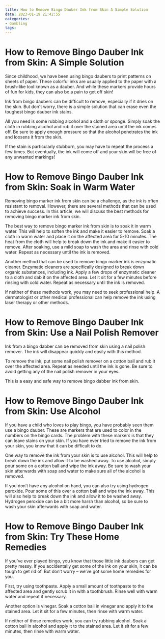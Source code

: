 ```yaml
---
title: How to Remove Bingo Dauber Ink from Skin A Simple Solution
date: 2023-01-19 21:42:55
categories:
- Gambling
tags:
---
```



#  How to Remove Bingo Dauber Ink from Skin: A Simple Solution

Since childhood, we have been using bingo daubers to print patterns on sheets of paper. These colorful inks are usually applied to the paper with a brush-like tool known as a dauber. And while these markers provide hours of fun for kids, they can also be a pain to get off skin!

Ink from bingo daubers can be difficult to remove, especially if it dries on the skin. But don't worry, there is a simple solution that can erase even the toughest bingo dauber ink stains.

All you need is some rubbing alcohol and a cloth or sponge. Simply soak the cloth in rubbing alcohol and rub it over the stained area until the ink comes off. Be sure to apply enough pressure so that the alcohol penetrates the ink and loosens it from the skin.

If the stain is particularly stubborn, you may have to repeat the process a few times. But eventually, the ink will come off and your skin will be free of any unwanted markings!

#  How to Remove Bingo Dauber Ink from Skin: Soak in Warm Water

Removing bingo marker ink from skin can be a challenge, as the ink is often resistant to removal. However, there are several methods that can be used to achieve success. In this article, we will discuss the best methods for removing bingo marker ink from skin.

The best way to remove bingo marker ink from skin is to soak it in warm water. This will help to soften the ink and make it easier to remove. Soak a cloth in warm water and place it on the affected area for 5-10 minutes. The heat from the cloth will help to break down the ink and make it easier to remove. After soaking, use a mild soap to wash the area and rinse with cold water. Repeat as necessary until the ink is removed.

Another method that can be used to remove bingo marker ink is enzymatic cleaner. Enzymatic cleaners are specifically designed to break down organic substances, including ink. Apply a few drops of enzymatic cleaner to a cloth and dab it on the affected area. Let it sit for a few minutes before rinsing with cold water. Repeat as necessary until the ink is removed.

If neither of these methods work, you may need to seek professional help. A dermatologist or other medical professional can help remove the ink using laser therapy or other methods.

#  How to Remove Bingo Dauber Ink from Skin: Use a Nail Polish Remover

Ink from a bingo dabber can be removed from skin using a nail polish remover. The ink will disappear quickly and easily with this method.

To remove the ink, put some nail polish remover on a cotton ball and rub it over the affected area. Repeat as needed until the ink is gone. Be sure to avoid getting any of the nail polish remover in your eyes.

This is a easy and safe way to remove bingo dabber ink from skin.

#  How to Remove Bingo Dauber Ink from Skin: Use Alcohol

If you have a child who loves to play bingo, you have probably seen them use a bingo dauber. These are markers that are used to color in the numbers on the bingo cards. The problem with these markers is that they can leave stains on your skin. If you have ever tried to remove the ink from your skin, you know that it can be difficult to do.

One way to remove the ink from your skin is to use alcohol. This will help to break down the ink and allow it to be washed away. To use alcohol, simply pour some on a cotton ball and wipe the ink away. Be sure to wash your skin afterwards with soap and water to make sure all of the alcohol is removed.

If you don’t have any alcohol on hand, you can also try using hydrogen peroxide. Pour some of this over a cotton ball and wipe the ink away. This will also help to break down the ink and allow it to be washed away. Hydrogen peroxide can be a bit more harsh than alcohol, so be sure to wash your skin afterwards with soap and water.

#  How to Remove Bingo Dauber Ink from Skin: Try These Home Remedies

If you’ve ever played bingo, you know that those little ink daubers can get pretty messy. If you accidentally get some of the ink on your skin, it can be tough to get rid of. But don’t worry – we’ve got some home remedies for you.

First, try using toothpaste. Apply a small amount of toothpaste to the affected area and gently scrub it in with a toothbrush. Rinse well with warm water and repeat if necessary.

Another option is vinegar. Soak a cotton ball in vinegar and apply it to the stained area. Let it sit for a few minutes, then rinse with warm water.

If neither of those remedies work, you can try rubbing alcohol. Soak a cotton ball in alcohol and apply it to the stained area. Let it sit for a few minutes, then rinse with warm water.